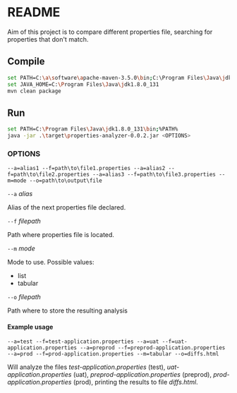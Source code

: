 # README

Aim of this project is to compare different properties file, searching for properties that don't match.

## Compile

```bash
set PATH=C:\a\software\apache-maven-3.5.0\bin;C:\Program Files\Java\jdk1.8.0_131\bin;%PATH%
set JAVA_HOME=C:\Program Files\Java\jdk1.8.0_131
mvn clean package
```

## Run

```bash
set PATH=C:\Program Files\Java\jdk1.8.0_131\bin;%PATH%
java -jar .\target\properties-analyzer-0.0.2.jar <OPTIONS>
```

### OPTIONS

`--a=alias1 --f=path\to\file1.properties --a=alias2 --f=path\to\file2.properties --a=alias3 --f=path\to\file3.properties --m=mode --o=path\to\output\file`

`--a` _alias_

Alias of the next properties file declared.


`--f` _filepath_

Path where properties file is located.

`--m` _mode_

Mode to use. Possible values:

- list
- tabular

`--o` _filepath_

Path where to store the resulting analysis

#### Example usage

`--a=test --f=test-application.properties --a=uat --f=uat-application.properties --a=preprod --f=preprod-application.properties --a=prod --f=prod-application.properties --m=tabular --o=diffs.html`

Will analyze the files _test-application.properties_ (test), _uat-application.properties_ (uat), _preprod-application.properties_ (preprod), _prod-application.properties_ (prod), printing the results to file _diffs.html_.